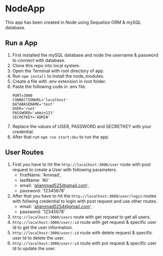 # NodeApp

This app has been created in Node using Sequelize ORM & mySQL database.

## Run a App

1.  First installed the mySQL database and node the username & password to connect with database.
2.  Clone this repo into local system.
3.  Open the Terminal with root directory of app.
4.  Run `npm install` to install the node_modules.
5.  Create a file with .env extension in root folder.
6.  Paste the following code in .env file.
    ```
    PORT=3000
    CONNECTIONURL='localhost'
    DATABASENAME='test'
    USER='root'
    PASSWORD='admin123'
    SECRETKEY='ADMIN'
    ```
7.  Replace the values of USER, PASSWORD and SECRETKEY with your credential.
8.  After that run `npm run start:dev` to run the app.

## User Routes

1.  First you have to hit the `http://localhost:3000/user` route with post request to create a User with following parameters.
    -   firstName: 'Ammad',
    -   lastName: 'Ali'
    -   email: 'aliammad525@gmail.com',
    -   password: '12345678'
2.  After that you have to hit the `http://localhost:3000/user/login` routes with follwing credential to login with post request and use other routes.
    -   email: 'aliammad5254@gmail.com',
    -   password: '12345678'
3.  `http://localhost:3000/users` route with get request to get all users.
4.  `http://localhost:3000/user/:id` route with get request & specific user Id to get the user information.
5.  `http://localhost:3000/user/:id` route with delete request & specific user Id to delete the user.
6.  `http://localhost:3000/user/:id` route with put request & specific user Id to update the user.
